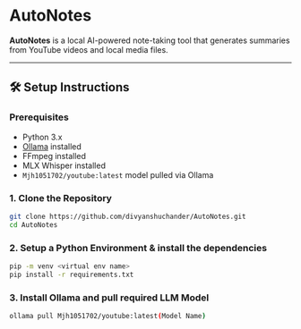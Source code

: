 # AutoNotes

**AutoNotes** is a local AI-powered note-taking tool that generates summaries from YouTube videos and local media files.

---

## 🛠️ Setup Instructions

### Prerequisites

- Python 3.x
- [Ollama](https://ollama.com) installed
- FFmpeg installed
- MLX Whisper installed
- `Mjh1051702/youtube:latest` model pulled via Ollama

### 1. Clone the Repository

```bash
git clone https://github.com/divyanshuchander/AutoNotes.git
cd AutoNotes
```

### 2. Setup a Python Environment & install the dependencies

```bash
pip -m venv <virtual env name>
pip install -r requirements.txt
```
### 3. Install Ollama and pull required LLM Model

```bash
ollama pull Mjh1051702/youtube:latest(Model Name)
```
